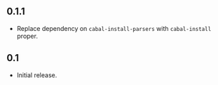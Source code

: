 ## 0.1.1

* Replace dependency on `cabal-install-parsers` with `cabal-install` proper.

## 0.1

* Initial release.
